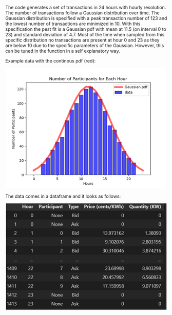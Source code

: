 The code generates a set of transactions in 24 hours with hourly resolution. The number of transactions follow a Gaussian distribution over time.
The Gaussian distribution is specified with a peak transaction number of 123 and the lowest number of transactions are minimized in 10.
With this specification the pest fit is a Gaussian pdf with mean at 11.5 (on interval 0 to 23) and standard deviation of 4.7.
Most of the time when sampled from this specific distribution no transactions are present at hour 0 and 23 as they are below 10 due to the specific parameters of the Gaussian.
However, this can be tuned in the function in a self explanatory way.

Example data with the continous pdf (red):
<p align="center">
<img src="Figure_1.png" alt="Transactions over time" title="Transactions over time" width="500"/>

The data comes in a dataframe and it looks as follows:
<p align="center">
<img src="Figure_2.png" alt="df" title="df" width="500"/>

